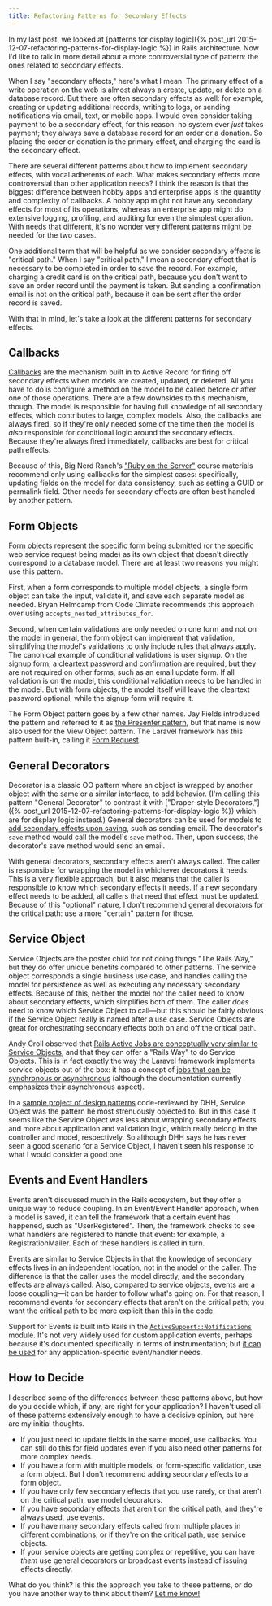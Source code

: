 ```yaml
---
title: Refactoring Patterns for Secondary Effects
---
```


In my last post, we looked at [patterns for display logic]({% post_url 2015-12-07-refactoring-patterns-for-display-logic %}) in Rails architecture. Now I'd like to talk in more detail about a more controversial type of pattern: the ones related to secondary effects.

When I say "secondary effects," here's what I mean. The primary effect of a write operation on the web is almost always a create, update, or delete on a database record. But there are often secondary effects as well: for example, creating or updating additional records, writing to logs, or sending notifications via email, text, or mobile apps. I would even consider taking payment to be a secondary effect, for this reason: no system ever *just* takes payment; they always save a database record for an order or a donation. So placing the order or donation is the primary effect, and charging the card is the secondary effect.

There are several different patterns about how to implement secondary effects, with vocal adherents of each. What makes secondary effects more controversial than other application needs? I think the reason is that the biggest difference between hobby apps and enterprise apps is the quantity and complexity of callbacks. A hobby app might not have any secondary effects for most of its operations, whereas an enterprise app might do extensive logging, profiling, and auditing for even the simplest operation. With needs that different, it's no wonder very different patterns might be needed for the two cases.

One additional term that will be helpful as we consider secondary effects is "critical path." When I say "critical path," I mean a secondary effect that is necessary to be completed in order to save the record. For example, charging a credit card is on the critical path, because you don't want to save an order record until the payment is taken. But sending a confirmation email is not on the critical path, because it can be sent after the order record is saved.

With that in mind, let's take a look at the different patterns for secondary effects.

## Callbacks

[Callbacks](http://guides.rubyonrails.org/active_record_callbacks.html) are the mechanism built in to Active Record for firing off secondary effects when models are created, updated, or deleted. All you have to do is configure a method on the model to be called before or after one of those operations. There are a few downsides to this mechanism, though. The model is responsible for having full knowledge of all secondary effects, which contributes to large, complex models. Also, the callbacks are always fired, so if they're only needed some of the time then the model is *also* responsible for conditional logic around the secondary effects. Because they're always fired immediately, callbacks are best for critical path effects.

Because of this, Big Nerd Ranch's ["Ruby on the Server"](https://training.bignerdranch.com/classes/ruby-on-the-server) course materials recommend only using callbacks for the simplest cases: specifically, updating fields on the model for data consistency, such as setting a GUID or permalink field. Other needs for secondary effects are often best handled by another pattern.

## Form Objects

[Form objects](http://culttt.com/2015/11/04/using-form-objects-in-ruby-on-rails) represent the specific form being submitted (or the specific web service request being made) as its own object that doesn't directly correspond to a database model. There are at least two reasons you might use this pattern.

First, when a form corresponds to multiple model objects, a single form object can take the input, validate it, and save each separate model as needed. Bryan Helmcamp from Code Climate recommends this approach over using `accepts_nested_attributes_for`.

Second, when certain validations are only needed on one form and not on the model in general, the form object can implement that validation, simplifying the model's validations to only include rules that always apply. The canonical example of conditional validations is user signup. On the signup form, a cleartext password and confirmation are required, but they are not required on other forms, such as an email update form. If all validation is on the model, this conditional validation needs to be handled in the model. But with form objects, the model itself will leave the cleartext password optional, while the signup form will require it.

The Form Object pattern goes by a few other names. Jay Fields introduced the pattern and referred to it as [the Presenter pattern](http://blog.jayfields.com/2007/03/rails-presenter-pattern.html), but that name is now also used for the View Object pattern. The Laravel framework has this pattern built-in, calling it [Form Request](http://laravel.com/docs/5.1/validation#form-request-validation).

## General Decorators

Decorator is a classic OO pattern where an object is wrapped by another object with the same or a similar interface, to add behavior. (I'm calling this pattern "General Decorator" to contrast it with ["Draper-style Decorators,"]({% post_url 2015-12-07-refactoring-patterns-for-display-logic %}) which are for display logic instead.) General decorators can be used for models to [add secondary effects upon saving](http://blog.codeclimate.com/blog/2012/10/17/7-ways-to-decompose-fat-activerecord-models/), such as sending email. The decorator's `save` method would call the model's `save` method. Then, upon success, the decorator's save method would send an email.

With general decorators, secondary effects aren't always called. The caller is responsible for wrapping the model in whichever decorators it needs. This is a very flexible approach, but it also means that the caller is responsible to know which secondary effects it needs. If a new secondary effect needs to be added, all callers that need that effect must be updated. Because of this "optional" nature, I don't recommend general decorators for the critical path: use a more "certain" pattern for those.

## Service Object

Service Objects are the poster child for not doing things "The Rails Way," but they do offer unique benefits compared to other patterns. The service object corresponds a single business use case, and handles calling the model for persistence as well as executing any necessary secondary effects. Because of this, neither the model nor the caller need to know about secondary effects, which simplifies both of them. The caller *does* need to know which Service Object to call—but this should be fairly obvious if the Service Object really is named after a use case. Service Objects are great for orchestrating secondary effects both on and off the critical path.

Andy Croll observed that [Rails Active Jobs are conceptually very similar to Service Objects](http://youtu.be/60LH3em78V8), and that they can offer a "Rails Way" to do Service Objects. This is in fact exactly the way the Laravel framework implements service objects out of the box: it has a concept of [jobs that can be synchronous or asynchronous](http://laravel.com/docs/5.1/queues) (although the documentation currently emphasizes their asynchronous aspect).

In a [sample project of design patterns](http://youtu.be/bHpVdOzrvkE) code-reviewed by DHH, Service Object was the pattern he most strenuously objected to. But in this case it seems like the Service Object was less about wrapping secondary effects and more about application and validation logic, which really belong in the controller and model, respectively. So although DHH says he has never seen a good scenario for a Service Object, I haven't seen his response to what I would consider a good one.

## Events and Event Handlers

Events aren't discussed much in the Rails ecosystem, but they offer a unique way to reduce coupling. In an Event/Event Handler approach, when a model is saved, it can tell the framework that a certain event has happened, such as "UserRegistered". Then, the framework checks to see what handlers are registered to handle that event: for example, a RegistrationMailer. Each of these handlers is called in turn.

Events are similar to Service Objects in that the knowledge of secondary effects lives in an independent location, not in the model or the caller. The difference is that the caller uses the model directly, and the secondary effects are always called. Also, compared to service objects, events are a loose coupling—it can be harder to follow what's going on. For that reason, I recommend events for secondary effects that aren't on the critical path; you want the critical path to be more explicit than this in the code.

Support for Events is built into Rails in the [`ActiveSupport::Notifications`](http://api.rubyonrails.org/classes/ActiveSupport/Notifications.html) module. It's not very widely used for custom application events, perhaps because it's documented specifically in terms of instrumentation; but [it can be used](http://youtu.be/dgUhP606F9w) for any application-specific event/handler needs.

## How to Decide

I described some of the differences between these patterns above, but how do you decide which, if any, are right for your application? I haven't used all of these patterns extensively enough to have a decisive opinion, but here are my initial thoughts.

- If you just need to update fields in the same model, use callbacks. You can still do this for field updates even if you also need other patterns for more complex needs.
- If you have a form with multiple models, or form-specific validation, use a form object. But I don't recommend adding secondary effects to a form object.
- If you have only few secondary effects that you use rarely, or that aren't on the critical path, use model decorators.
- If you have secondary effects that aren't on the critical path, and they're always used, use events.
- If you have many secondary effects called from multiple places in different combinations, or if they're on the critical path, use service objects.
- If your service objects are getting complex or repetitive, you can have *them* use general decorators or broadcast events instead of issuing effects directly.

What do you think? Is this the approach you take to these patterns, or do you have another way to think about them? [Let me know!](https://twitter.com/CodingItWrong)
